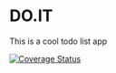 # DO.IT
This is a cool todo list app

[![Coverage Status](https://coveralls.io/repos/github/nongdenchet/DO.IT/badge.svg?branch=master)](https://coveralls.io/github/nongdenchet/DO.IT?branch=master)
